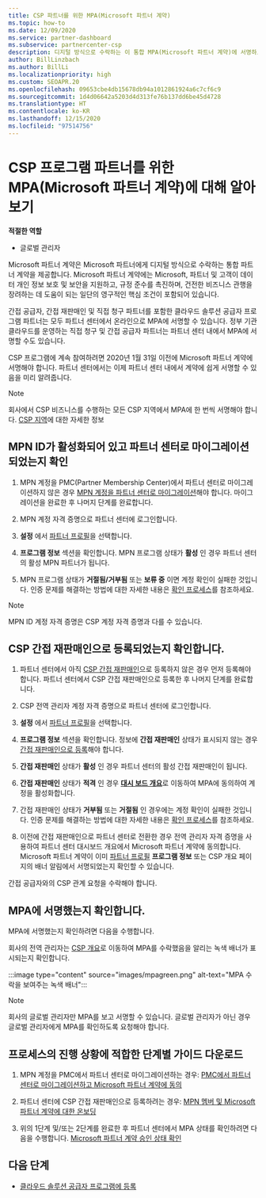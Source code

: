 ```yaml
---
title: CSP 파트너를 위한 MPA(Microsoft 파트너 계약)
ms.topic: how-to
ms.date: 12/09/2020
ms.service: partner-dashboard
ms.subservice: partnercenter-csp
description: 디지털 방식으로 수락하는 이 통합 MPA(Microsoft 파트너 계약)에 서명하고 확인하기 위한 Microsoft CSP 파트너 요구 사항에 대해 알아봅니다.
author: BillLinzbach
ms.author: BillLi
ms.localizationpriority: high
ms.custom: SEOAPR.20
ms.openlocfilehash: 09653cbe4db15678db94a1012861924a6c7cf6c9
ms.sourcegitcommit: 1d4d06642a5203d4d313fe76b137dd6be45d4728
ms.translationtype: HT
ms.contentlocale: ko-KR
ms.lasthandoff: 12/15/2020
ms.locfileid: "97514756"
---
```

# <a name="learn-about-the-microsoft-partner-agreement-mpa-for-csp-program-partners"></a>CSP 프로그램 파트너를 위한 MPA(Microsoft 파트너 계약)에 대해 알아보기

**적절한 역할**

- 글로벌 관리자

Microsoft 파트너 계약은 Microsoft 파트너에게 디지털 방식으로 수락하는 통합 파트너 계약을 제공합니다. Microsoft 파트너 계약에는 Microsoft, 파트너 및 고객이 데이터 개인 정보 보호 및 보안을 지원하고, 규정 준수를 촉진하며, 건전한 비즈니스 관행을 장려하는 데 도움이 되는 일단의 영구적인 핵심 조건이 포함되어 있습니다.

간접 공급자, 간접 재판매인 및 직접 청구 파트너를 포함한 클라우드 솔루션 공급자 프로그램 파트너는 모두 파트너 센터에서 온라인으로 MPA에 서명할 수 있습니다. 정부 기관 클라우드를 운영하는 직접 청구 및 간접 공급자 파트너는 파트너 센터 내에서 MPA에 서명할 수도 있습니다.

CSP 프로그램에 계속 참여하려면 2020년 1월 31일 이전에 Microsoft 파트너 계약에 서명해야 합니다. 파트너 센터에서는 이제 파트너 센터 내에서 계약에 쉽게 서명할 수 있음을 미리 알려줍니다.

>[!NOTE]
>회사에서 CSP 비즈니스를 수행하는 모든 CSP 지역에서 MPA에 한 번씩 서명해야 합니다. [CSP 지역](regional-authorization-overview.md)에 대한 자세한 정보 

## <a name="verify-your-mpn-id-is-active-and-migrated-to-partner-center"></a>MPN ID가 활성화되어 있고 파트너 센터로 마이그레이션되었는지 확인

1. MPN 계정을 PMC(Partner Membership Center)에서 파트너 센터로 마이그레이션하지 않은 경우 [MPN 계정을 파트너 센터로 마이그레이션](move-pmc-pc-map.md)해야 합니다. 마이그레이션을 완료한 후 나머지 단계를 완료합니다. 

1. MPN 계정 자격 증명으로 파트너 센터에 로그인합니다.
 
1. **설정** 에서 [파트너 프로필](https://partner.microsoft.com/pcv/accountsettings/connectedpartnerprofile)을 선택합니다.

1. **프로그램 정보** 섹션을 확인합니다. MPN 프로그램 상태가 **활성** 인 경우 파트너 센터의 활성 MPN 파트너가 됩니다.
 
1. MPN 프로그램 상태가 **거절됨/거부됨** 또는 **보류 중** 이면 계정 확인이 실패한 것입니다. 인증 문제를 해결하는 방법에 대한 자세한 내용은 [확인 프로세스](verification-responses.md)를 참조하세요.



>[!NOTE]
>MPN ID 계정 자격 증명은 CSP 계정 자격 증명과 다를 수 있습니다.

## <a name="confirm-you-are-enrolled-as-a-csp-indirect-reseller"></a>CSP 간접 재판매인으로 등록되었는지 확인합니다.

1. 파트너 센터에서 아직 [CSP 간접 재판매인](enrolling-in-the-csp-program.md)으로 등록하지 않은 경우 먼저 등록해야 합니다. 파트너 센터에서 CSP 간접 재판매인으로 등록한 후 나머지 단계를 완료합니다.

1. CSP 전역 관리자 계정 자격 증명으로 파트너 센터에 로그인합니다.

1. **설정** 에서 [파트너 프로필](https://partner.microsoft.com/pcv/accountsettings/partnerprofile)을 선택합니다.

1. **프로그램 정보** 섹션을 확인합니다. 정보에 **간접 재판매인** 상태가 표시되지 않는 경우 [간접 재판매인으로 등록](indirect-reseller-tasks-in-partner-center.md)해야 합니다.

1. **간접 재판매인** 상태가 **활성** 인 경우 파트너 센터의 활성 간접 재판매인이 됩니다.
 
4. **간접 재판매인** 상태가 **적격** 인 경우 [**대시 보드 개요**](https://partner.microsoft.com/pcv/dashboard/overview)로 이동하여 MPA에 동의하여 계정을 활성화합니다.
 
1. 간접 재판매인 상태가 **거부됨** 또는 **거절됨** 인 경우에는 계정 확인이 실패한 것입니다. 인증 문제를 해결하는 방법에 대한 자세한 내용은 [확인 프로세스](verification-responses.md)를 참조하세요.

1. 이전에 간접 재판매인으로 파트너 센터로 전환한 경우 전역 관리자 자격 증명을 사용하여 파트너 센터 대시보드 개요에서 Microsoft 파트너 계약에 동의합니다. Microsoft 파트너 계약이 이미 [파트너 프로필](https://partner.microsoft.com/pcv/accountsettings/partnerprofile) **프로그램 정보** 또는 CSP 개요 페이지의 배너 알림에서 서명되었는지 확인할 수 있습니다.

간접 공급자와의 CSP 관계 요청을 수락해야 합니다.

## <a name="verify-that-you-have-signed-the-mpa"></a>MPA에 서명했는지 확인합니다.

MPA에 서명했는지 확인하려면 다음을 수행합니다.

 회사의 전역 관리자는 [CSP 개요](https://partner.microsoft.com/pcv/dashboard/overview)로 이동하여 MPA를 수락했음을 알리는 녹색 배너가 표시되는지 확인합니다.

 
:::image type="content" source="images/mpagreen.png" alt-text="MPA 수락을 보여주는 녹색 배너":::

>[!NOTE]
>회사의 글로벌 관리자만 MPA를 보고 서명할 수 있습니다. 글로벌 관리자가 아닌 경우 글로벌 관리자에게 MPA를 확인하도록 요청해야 합니다.


## <a name="download-the-step-by-step-guide-thats-right-for-where-you-are-in-the-process"></a>프로세스의 진행 상황에 적합한 단계별 가이드 다운로드

1. MPN 계정을 PMC에서 파트너 센터로 마이그레이션하는 경우: [PMC에서 파트너 센터로 마이그레이션하고 Microsoft 파트너 계약에 동의](https://assetsprod.microsoft.com/mpn/migrate-pmc-pc-mpa-guide.pptx)

2. 파트너 센터에 CSP 간접 재판매인으로 등록하려는 경우: [MPN 멤버 및 Microsoft 파트너 계약에 대한 온보딩](https://assetsprod.microsoft.com/mpn/onboard-pc-csp-mpn-mpa-guide.pptx)

3. 위의 1단계 및/또는 2단계를 완료한 후 파트너 센터에서 MPA 상태를 확인하려면 다음을 수행합니다. [Microsoft 파트너 계약 승인 상태 확인](https://assetsprod.microsoft.com/mpn/verify-mpa-acceptance-status.pptx)
 
## <a name="next-steps"></a>다음 단계

- [클라우드 솔루션 공급자 프로그램에 등록](enrolling-in-the-csp-program.md)
